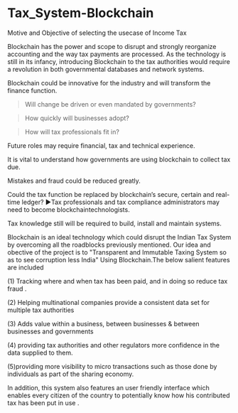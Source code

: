 # Tax_System-Blockchain

Motive and Objective of selecting the usecase of Income Tax

Blockchain has the power and scope to disrupt and strongly reorganize accounting and the way tax payments are processed. As the technology is still in its infancy, introducing Blockchain to the tax authorities would require a revolution in both governmental databases and network systems.

Blockchain could be innovative for the industry and will transform the finance function.

>Will change be driven or even mandated by governments?

>How quickly will businesses adopt?

>How will tax professionals fit in?

Future roles may require financial, tax and technical experience.

It is vital to understand how governments are using blockchain to collect tax due.

Mistakes and fraud could be reduced greatly.

Could the tax function be replaced by blockchain’s secure, certain and real-time ledger? ►Tax professionals and tax compliance administrators may need to become blockchaintechnologists.

Tax knowledge still will be required to build, install and maintain systems.

Blockchain is an ideal technology which could disrupt the Indian Tax System by overcoming all the roadblocks previously mentioned. Our idea and obective of the project is to "Transparent and Immutable Taxing System so as to see corruption less India" Using Blockchain.The below salient features are included

(1) Tracking where and when tax has been paid, and in doing so reduce tax fraud .

(2) Helping multinational companies provide a consistent data set for multiple tax authorities

(3) Adds value within a business, between businesses & between businesses and governments

(4) providing tax authorities and other regulators more confidence in the data supplied to them.

(5)providing more visibility to micro transactions such as those done by individuals as part of the sharing economy.

In addition, this system also features an user friendly interface which enables every citizen of the country to potentially know how his contributed tax has been put in use .
